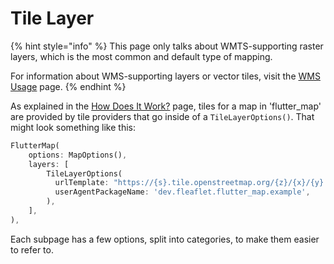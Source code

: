 # Tile Layer

{% hint style="info" %}
This page only talks about WMTS-supporting raster layers, which is the most common and default type of mapping.

For information about WMS-supporting layers or vector tiles, visit the [WMS Usage](../wms-usage.md) page.
{% endhint %}

As explained in the [How Does It Work?](../../../getting-started/explanation.md) page, tiles for a map in 'flutter\_map' are provided by tile providers that go inside of a `TileLayerOptions()`. That might look something like this:

```dart
FlutterMap(
    options: MapOptions(),
    layers: [
        TileLayerOptions(
          urlTemplate: "https://{s}.tile.openstreetmap.org/{z}/{x}/{y}.png",
          userAgentPackageName: 'dev.fleaflet.flutter_map.example',
        ),
    ],
),
```

Each subpage has a few options, split into categories, to make them easier to refer to.
